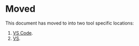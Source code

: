 # Moved

This document has moved to into two tool specific locations:

1. [VS Code](use/vscode.md).
2. [VS](use/vs.md).
